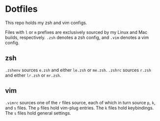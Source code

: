 # Dotfiles
This repo holds my zsh and vim configs.

Files with `l` or `m` prefixes are exclusively sourced by my Linux and Mac builds, respectively. `.zsh` denotes a zsh config, and `.vim` denotes a vim config.

## zsh
`.zshenv` sources `e.zsh` and either `le.zsh` or `me.zsh`.
`.zshrc` sources `r.zsh` and either `lr.zsh` or `mr.zsh`.

## vim
`.vimrc` sources one of the `r` files source, each of which in turn source `p`, `k`, and `s` files.
The `p` files hold vim-plug entries.
The `k` files hold keybindings.
The `s` files hold general settings.
